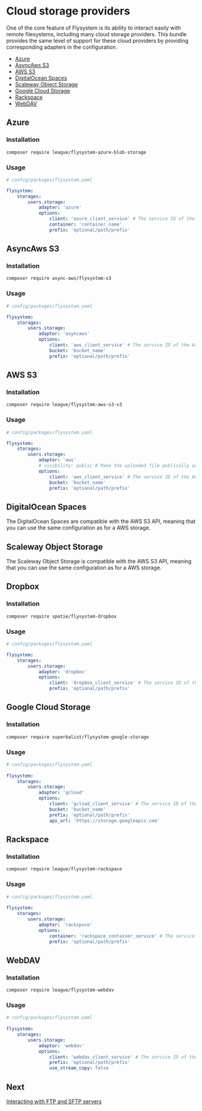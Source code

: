 # Cloud storage providers

One of the core feature of Flysystem is its ability to interact easily with remote filesystems,
including many cloud storage providers. This bundle provides the same level of support for these
cloud providers by providing corresponding adapters in the configuration.

* [Azure](#azure)
* [AsyncAws S3](#asyncaws-s3)
* [AWS S3](#aws-s3)
* [DigitalOcean Spaces](#digitalocean-spaces)
* [Scaleway Object Storage](#scaleway-object-storage)
* [Google Cloud Storage](#google-cloud-storage)
* [Rackspace](#rackspace)
* [WebDAV](#webdav)

## Azure

### Installation

```
composer require league/flysystem-azure-blob-storage
```

### Usage

```yaml
# config/packages/flysystem.yaml

flysystem:
    storages:
        users.storage:
            adapter: 'azure'
            options:
                client: 'azure_client_service' # The service ID of the MicrosoftAzure\Storage\Blob\BlobRestProxy instance
                container: 'container_name'
                prefix: 'optional/path/prefix'
```

## AsyncAws S3

### Installation

```
composer require async-aws/flysystem-s3
```

### Usage

```yaml
# config/packages/flysystem.yaml

flysystem:
    storages:
        users.storage:
            adapter: 'asyncaws'
            options:
                client: 'aws_client_service' # The service ID of the AsyncAws\S3\S3Client instance
                bucket: 'bucket_name'
                prefix: 'optional/path/prefix'
```

## AWS S3

### Installation

```
composer require league/flysystem-aws-s3-v3
```

### Usage

```yaml
# config/packages/flysystem.yaml

flysystem:
    storages:
        users.storage:
            adapter: 'aws'
            # visibility: public # Make the uploaded file publically accessible in S3
            options:
                client: 'aws_client_service' # The service ID of the Aws\S3\S3Client instance
                bucket: 'bucket_name'
                prefix: 'optional/path/prefix'
```

## DigitalOcean Spaces

The DigitalOcean Spaces are compatible with the AWS S3 API, meaning that you can use the same configuration
as for a AWS storage.

## Scaleway Object Storage

The Scaleway Object Storage is compatible with the AWS S3 API, meaning that you can use the same configuration
as for a AWS storage.

## Dropbox

### Installation

```
composer require spatie/flysystem-dropbox
```

### Usage

```yaml
# config/packages/flysystem.yaml

flysystem:
    storages:
        users.storage:
            adapter: 'dropbox'
            options:
                client: 'dropbox_client_service' # The service ID of the Spatie\Dropbox\Client instance
                prefix: 'optional/path/prefix'
```

## Google Cloud Storage

### Installation

```
composer require superbalist/flysystem-google-storage
```

### Usage

```yaml
# config/packages/flysystem.yaml
 
flysystem:
    storages:
        users.storage:
            adapter: 'gcloud'
            options:
                client: 'gcloud_client_service' # The service ID of the Google\Cloud\Storage\StorageClient instance
                bucket: 'bucket_name'
                prefix: 'optional/path/prefix'
                api_url: 'https://storage.googleapis.com'
```

## Rackspace

### Installation

```
composer require league/flysystem-rackspace
```

### Usage

```yaml
# config/packages/flysystem.yaml
 
flysystem:
    storages:
        users.storage:
            adapter: 'rackspace'
            options:
                container: 'rackspace_container_service' # The service ID of the OpenCloud\ObjectStore\Resource\Container instance
                prefix: 'optional/path/prefix'
```

## WebDAV

### Installation

```
composer require league/flysystem-webdav
```

### Usage

```yaml
# config/packages/flysystem.yaml
 
flysystem:
    storages:
        users.storage:
            adapter: 'webdav'
            options:
                client: 'webdav_client_service' # The service ID of the Sabre\DAV\Client instance
                prefix: 'optional/path/prefix'
                use_stream_copy: false
```

## Next

[Interacting with FTP and SFTP servers](https://github.com/thephpleague/flysystem-bundle/blob/master/docs/3-interacting-with-ftp-and-sftp-servers.md)
